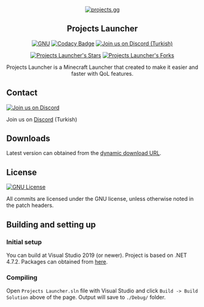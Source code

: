 <div align="center">
<a href="https://projects.gg"><img src="https://projects.gg/medya/ProjectsLogo.png" alt="projects.gg"></a>

## Projects Launcher

[![GNU](https://img.shields.io/github/license/projects-gg/MinecraftLauncher?&logo=github)](LICENSE)
[![Codacy Badge](https://app.codacy.com/project/badge/Grade/17980a84919b4fff967e047ba0487517)](https://www.codacy.com/gh/projects-gg/MinecraftLauncher/dashboard?utm_source=github.com&amp;utm_medium=referral&amp;utm_content=projects-gg/MinecraftLauncher&amp;utm_campaign=Badge_Grade)
[![Join us on Discord (Turkish)](https://img.shields.io/discord/480094926164590593.svg?label=&logo=discord&logoColor=ffffff&color=7389D8&labelColor=6A7EC2)](https://projects.gg/discord)

[![Projects Launcher's Stars](https://img.shields.io/github/stars/projects-gg/minecraftlauncher?label=stars&logo=github)](https://github.com/projects-gg/minecraftlauncher/stargazers)
[![Projects Launcher's Forks](https://img.shields.io/github/forks/projects-gg/minecraftlauncher?label=forks&logo=github)](https://github.com/projects-gg/minecraftlauncher/network/members)

Projects Launcher is a Minecraft Launcher that created to make it easier and faster with QoL features.

</div>

## Contact
[![Join us on Discord](https://img.shields.io/discord/480094926164590593.svg?label=&logo=discord&logoColor=ffffff&color=7389D8&labelColor=6A7EC2)](https://discord.gg/9hxHCTQ)

Join us on [Discord](https://discord.gg/9hxHCTQ) (Turkish)

## Downloads
Latest version can obtained from the [dynamic download URL](https://projects.gg/indir/).

## License
[![GNU License](https://img.shields.io/github/license/projects-gg/MinecraftLauncher?&logo=github)](LICENSE)

All commits are licensed under the GNU license, unless otherwise noted in the patch headers.

## Building and setting up

### Initial setup
You can build at Visual Studio 2019 (or newer). Project is based on .NET 4.7.2. Packages can obtained from [here](https://mc.projects.gg/LauncherUpdateStream/packages.zip).

### Compiling
Open `Projects Launcher.sln` file with Visual Studio and click `Build -> Build Solution` above of the page. Output will save to `./Debug/` folder.

